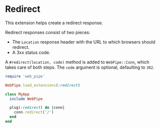 # Redirect

This extension helps create a redirect response.

Redirect responses consist of two pieces:

- The `Location` response header with the URL to which browsers should
  redirect.
- A 3xx status code.

A `#redirect(location, code)` method is added to `WebPipe::Conn`, which takes
care of both steps. The `code` argument is optional, defaulting to `302`.

```ruby
require 'web_pipe'

WebPipe.load_extensions(:redirect)

class MyApp
  include WebPipe

  plug(:redirect) do |conn|
    conn.redirect('/')
  end
end
```
